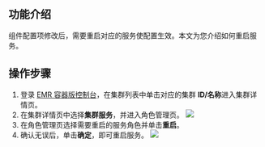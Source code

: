 ## 功能介绍
组件配置项修改后，需要重启对应的服务使配置生效。本文为您介绍如何重启服务。
## 操作步骤
1. 登录 [EMR 容器版控制台](https://console.cloud.tencent.com/emr/static/containerdeploy)，在集群列表中单击对应的集群 **ID/名称**进入集群详情页。
2. 在集群详情页中选择**集群服务**，并进入角色管理页。
![](https://qcloudimg.tencent-cloud.cn/raw/52c1949209a7fe5fd56b5b423c3bc40c.png)
3. 在角色管理页选择需要重启的服务角色并单击**重启**。
4. 确认无误后，单击**确定**，即可重启服务。
![](https://qcloudimg.tencent-cloud.cn/raw/9fe4d00626949eac56f409f3460600f8.png)

